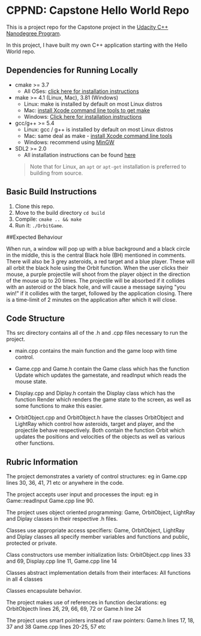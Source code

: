 # CPPND: Capstone Hello World Repo

This is a project repo for the Capstone project in the [Udacity C++ Nanodegree Program](https://www.udacity.com/course/c-plus-plus-nanodegree--nd213).

In this project, I have built my own C++ application starting with the Hello World repo. 

## Dependencies for Running Locally

* cmake >= 3.7
  * All OSes: [click here for installation instructions](https://cmake.org/install/)
* make >= 4.1 (Linux, Mac), 3.81 (Windows)
  * Linux: make is installed by default on most Linux distros
  * Mac: [install Xcode command line tools to get make](https://developer.apple.com/xcode/features/)
  * Windows: [Click here for installation instructions](http://gnuwin32.sourceforge.net/packages/make.htm)
* gcc/g++ >= 5.4
  * Linux: gcc / g++ is installed by default on most Linux distros
  * Mac: same deal as make - [install Xcode command line tools](https://developer.apple.com/xcode/features/)
  * Windows: recommend using [MinGW](http://www.mingw.org/)
* SDL2 >= 2.0
  * All installation instructions can be found [here](https://wiki.libsdl.org/Installation)
  >Note that for Linux, an `apt` or `apt-get` installation is preferred to building from source. 

## Basic Build Instructions

1. Clone this repo.
2. Move to the build directory `cd build`
3. Compile: `cmake .. && make`
4. Run it: `./OrbitGame`.

##Expected Behaviour

When run, a window will pop up with a blue background and a black circle in the middle, this is the central Black hole (BH) mentioned in comments.
There will also be 3 grey asteroids, a red target and a blue player.
These will all orbit the black hole using the Orbit function.
When the user clicks their mouse, a purple projectile will shoot from the player object in the direction of the mouse up to 20 times.
The projectile will be absorbed if it collides with an asteroid or the black hole, and will cause a message saying "you win!" if it collides with the target, followed by the application closing.
There is a time-limit of 2 minutes on the application after which it will close.

## Code Structure

Ths src directory contains all of the .h and .cpp files necessary to run the project.

* main.cpp contains the main function and the game loop with time control.

* Game.cpp and Game.h contain the Game class which has the function Update which updates the gamestate, and readInput which reads the mouse state.

* Display.cpp and Diplay.h contain the Display class which has the function Render which renders the game state to the screen, as well as some functions to make this easier.

* OrbitObject.cpp and OrbitObject.h have the classes OrbitObject and LightRay which control how asteroids, target and player, and the projectile behave respectively. Both contain the function Orbit which updates the positions and velocities of the objects as well as various other functions.

## Rubric Information

The project demonstrates a variety of control structures: eg in Game.cpp lines 30, 36, 41, 71 etc or anywhere in the code.

The project accepts user input and processes the input: eg in Game::readInput Game.cpp line 90.

The project uses object oriented programming: Game, OrbitObject, LightRay and Diplay classes in their respective .h files.

Classes use appropriate access specifiers: Game, OrbitObject, LightRay and Diplay classes all specify member variables and functions and public, protected or private.

Class constructors use member initialization lists: OrbitObject.cpp lines 33 and 69, Display.cpp line 11, Game.cpp line 14

Classes abstract implementation details from their interfaces: All functions in all 4 classes

Classes encapsulate behavior.

The project makes use of references in function declarations: eg OrbitObjecth lines 26, 29, 66, 69, 72 or Game.h line 24

The project uses smart pointers instead of raw pointers: Game.h lines 17, 18, 37 and 38 Game.cpp lines 20-25, 57 etc
